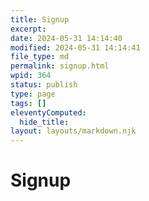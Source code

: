 ```yaml
---
title: Signup
excerpt: 
date: 2024-05-31 14:14:40
modified: 2024-05-31 14:14:41
file_type: md
permalink: signup.html
wpid: 364
status: publish
type: page
tags: []
eleventyComputed:
  hide_title: 
layout: layouts/markdown.njk
---
```


# Signup


